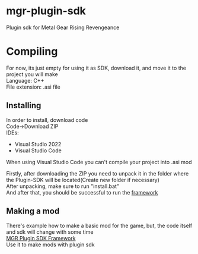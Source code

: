 # mgr-plugin-sdk
Plugin sdk for Metal Gear Rising Revengeance

# Compiling
For now, its just empty for using it as SDK, download it, and move it to the project you will make <br />
Language: C++ <br />
File extension: .asi file <br />
## Installing
In order to install, download code <br />
Code->Download ZIP <br />
IDEs:
* Visual Studio 2022
* Visual Studio Code

When using Visual Studio Code you can't compile your project into .asi mod<br/>

Firstly, after downloading the ZIP you need to unpack it in the folder where the Plugin-SDK will be located(Create new folder if necessary)<br/>
After unpacking, make sure to run "install.bat"<br/>
And after that, you should be successful to run the [framework]((https://github.com/user-attachments/files/18361389/MGRPluginFramework.zip))<br/>

## Making a mod

There's example how to make a basic mod for the game, but, the code itself and sdk will change with some time<br/>
[MGR Plugin SDK Framework]((https://github.com/user-attachments/files/18361389/MGRPluginFramework.zip))<br />
Use it to make mods with plugin sdk
